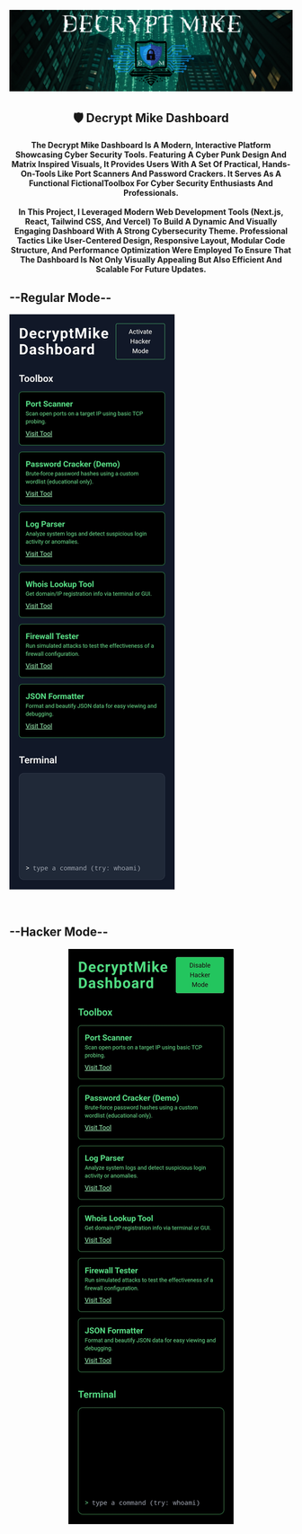 <p align="center">
  <img src="DecryptMikeLogo.png" alt="DecryptMike Logo" style="max-width: 100%; height: auto;"/>
</p>

<h2 align="center">
    🛡️ Decrypt Mike Dashboard
</h2>

<h4 align="center">
    The Decrypt Mike Dashboard Is A Modern, Interactive Platform Showcasing Cyber Security Tools. Featuring A Cyber Punk Design And Matrix Inspired Visuals, It Provides Users With A Set Of Practical, Hands-On-Tools Like Port Scanners And Password Crackers. It Serves As A Functional FictionalToolbox For Cyber Security Enthusiasts And Professionals.<br><br>
In This Project, I Leveraged Modern Web Development Tools (Next.js, React, Tailwind CSS, And Vercel) To Build A Dynamic And Visually Engaging Dashboard With A Strong Cybersecurity Theme. Professional Tactics Like User-Centered Design, Responsive Layout, Modular Code Structure, And Performance Optimization Were Employed To Ensure That The Dashboard Is Not Only Visually Appealing But Also Efficient And Scalable For Future Updates.
</h4>

<h2 align="left">
    --Regular Mode--
</h2>
  <img src="Decrypt Mike Vercel App.jpg" alt="DecryptMike Logo" style="max-width: 100%; height: auto;"/>
</p>
<br>
<h2 align="left">
    --Hacker Mode--
</h2>
<p align="center">
  <img src="Decrypt Mike Vercel H4ck3r Mode App.jpg" alt="DecryptMike Logo" style="max-width: 100%; height: auto;"/>
</p>
